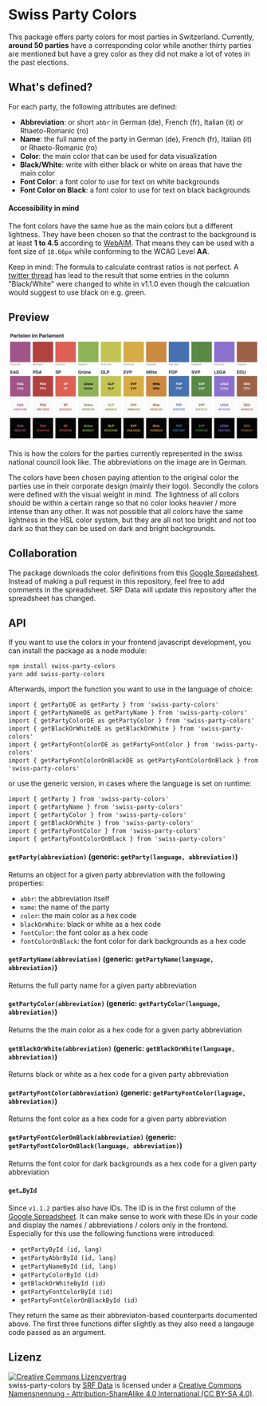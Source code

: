 # Swiss Party Colors

This package offers party colors for most parties in Switzerland. Currently, **around 50 parties** have a corresponding color while another thirty parties are mentioned but have a grey color as they did not make a lot of votes in the past elections.


## What's defined?

For each party, the following attributes are defined:

- **Abbreviation**: or short `abbr` in German (de), French (fr), Italian (it) or Rhaeto-Romanic (ro)
- **Name**: the full name of the party in German (de), French (fr), Italian (it) or Rhaeto-Romanic (ro)
- **Color**: the main color that can be used for data visualization
- **Black/White**: write with either black or white on areas that have the main color
- **Font Color**: a font color to use for text on white backgrounds
- **Font Color on Black**: a font color to use for text on black backgrounds


#### Accessibility in mind

The font colors have the same hue as the main colors but a different lightness. They have been chosen so that the contrast to the background is at least **1 to 4.5** according to [WebAIM](https://webaim.org/resources/contrastchecker/). That means they can be used with a font size of `18.66px` while conforming to the WCAG Level **AA**.

Keep in mind: The formula to calculate contrast ratios is not perfect. A [twitter thread](https://twitter.com/angelozehr/status/1141240411333308417) has lead to the result that some entries in the column "Black/White" were changed to white in v1.1.0 even though the calcuation would suggest to use black on e.g. green.


## Preview

![All parties in the national council](./nr_parties.png)

This is how the colors for the parties currently represented in the swiss national council look like. The abbreviations on the image are in German.

The colors have been chosen paying attention to the original color the parties use in their corporate design (mainly their logo). Secondly the colors were defined with the visual weight in mind. The lightness of all colors should be within a certain range so that no color looks heavier / more intense than any other. It was not possible that all colors have the same lightness in the HSL color system, but they are all not too bright and not too dark so that they can be used on dark and bright backgrounds.


## Collaboration

The package downloads the color definitions from this [Google Spreadsheet](https://docs.google.com/spreadsheets/d/1PCD3se4Nc4ME-i391yPYyAlLdgtXoZJFoJy_6Mlf7BY). Instead of making a pull request in this repository, feel free to add comments in the spreadsheet. SRF Data will update this repository after the spreadsheet has changed.


## API

If you want to use the colors in your frontend javascript development, you can install the package as a node module:

```
npm install swiss-party-colors
yarn add swiss-party-colors
```

Afterwards, import the function you want to use in the language of choice:

```
import { getPartyDE as getParty } from 'swiss-party-colors'
import { getPartyNameDE as getPartyName } from 'swiss-party-colors'
import { getPartyColorDE as getPartyColor } from 'swiss-party-colors'
import { getBlackOrWhiteDE as getBlackOrWhite } from 'swiss-party-colors'
import { getPartyFontColorDE as getPartyFontColor } from 'swiss-party-colors'
import { getPartyFontColorOnBlackDE as getPartyFontColorOnBlack } from 'swiss-party-colors'
```

or use the generic version, in cases where the language is set on runtime:

```
import { getParty } from 'swiss-party-colors'
import { getPartyName } from 'swiss-party-colors'
import { getPartyColor } from 'swiss-party-colors'
import { getBlackOrWhite } from 'swiss-party-colors'
import { getPartyFontColor } from 'swiss-party-colors'
import { getPartyFontColorOnBlack } from 'swiss-party-colors'
```

#### `getParty(abbreviation)` (generic: `getParty(language, abbreviation)`)

Returns an object for a given party abbreviation with the following properties:

- `abbr`: the abbreviation itself
- `name`: the name of the party
- `color`: the main color as a hex code
- `blackOrWhite`: black or white as a hex code
- `fontColor`: the font color as a hex code
- `fontColorOnBlack`: the font color for dark backgrounds as a hex code

#### `getPartyName(abbreviation)` (generic: `getPartyName(language, abbreviation)`)

Returns the full party name for a given party abbreviation

#### `getPartyColor(abbreviation)` (generic: `getPartyColor(language, abbreviation)`)

Returns the the main color as a hex code for a given party abbreviation

#### `getBlackOrWhite(abbreviation)` (generic: `getBlackOrWhite(language, abbreviation)`)

Returns black or white as a hex code for a given party abbreviation

#### `getPartyFontColor(abbreviation)` (generic: `getPartyFontColor(laguage, abbreviation)`)

Returns the font color as a hex code for a given party abbreviation

#### `getPartyFontColorOnBlack(abbreviation)` (generic: `getPartyFontColorOnBlack(language, abbreviation)`)

Returns the font color for dark backgrounds as a hex code for a given party abbreviation

#### `get…ById`

Since `v1.1.2` parties also have IDs. The ID is in the first column of the [Google Spreadsheet](https://docs.google.com/spreadsheets/d/1PCD3se4Nc4ME-i391yPYyAlLdgtXoZJFoJy_6Mlf7BY). It can make sense to work with these IDs in your code and display the names / abbreviations / colors only in the frontend. Especially for this use the following functions were introduced:

* `getPartyById (id, lang)`
* `getPartyAbbrById (id, lang)`
* `getPartyNameById (id, lang)`
* `getPartyColorById (id)`
* `getBlackOrWhiteById (id)`
* `getPartyFontColorById (id)`
* `getPartyFontColorOnBlackById (id)`

They return the same as their abbreviaton-based counterparts documented above. The first three functions differ slightly as they also need a langauge code passed as an argument.

## Lizenz

<a rel="license" href="http://creativecommons.org/licenses/by-sa/4.0/"><img alt="Creative Commons Lizenzvertrag" style="border-width:0" src="https://i.creativecommons.org/l/by-sa/4.0/88x31.png" /></a><br /><span xmlns:dct="http://purl.org/dc/terms/" href="http://purl.org/dc/dcmitype/Dataset" property="dct:title" rel="dct:type">swiss-party-colors</span> by <a xmlns:cc="http://creativecommons.org/ns#" href="https://github.com/srfdata/swiss-party-colors" property="cc:attributionName" rel="cc:attributionURL">SRF Data</a> is licensed under a <a rel="license" href="http://creativecommons.org/licenses/by-sa/4.0/">Creative Commons Namensnennung - Attribution-ShareAlike 4.0 International (CC BY-SA 4.0)</a>.
